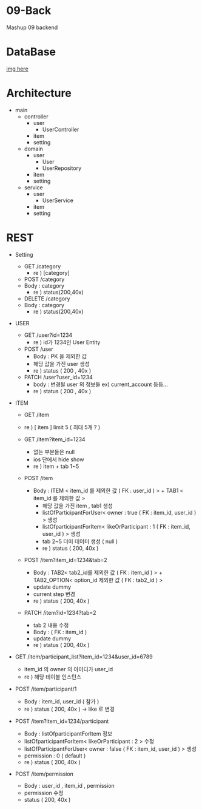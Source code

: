 # 09-Back
Mashup 09 backend

# DataBase

[img here](https://github.com/mash-up-kr/09-Back/tree/master/ERDiagram_img)

# Architecture
- main
    - controller
        - user
            - UserController
        - item
        - setting  
    - domain
        - user
            - User
            - UserRepository
        - item
        - setting 
   - service
       - user
           - UserService
       - item
       - setting
# REST

- Setting 
    - GET /category 
        - re ) [category] 
    - POST /category
    - Body : category
        - re ) status(200,40x)
    - DELETE /category
    - Body : category
        - re ) status(200,40x)


- USER 
    - GET /user?id=1234
        - re ) id가 1234인 User Entity
    - POST /user
        - Body : PK 을 제외한 값
        - 해당 값을 가진 user 생성 
        - re ) status ( 200 , 40x ) 
    - PATCH /user?user_id=1234
        - body : 변경될 user 의 정보들 ex) current_account 등등...
        - re ) status ( 200 , 40x )
- ITEM 
    - GET /item
    - re )  [ item ] limit 5 ( 최대 5개 ? )
    - GET /item?item_id=1234
        - 없는 부분들은 null
        - ios 단에서 hide show
        - re ) item + tab 1~5

    - POST /item
        - Body : ITEM < item_id 를 제외한 값 ( FK : user_id )  > + TAB1 < item_id 를 제외한 값 > 
            - 해당 값을 가진 item , tab1 생성 
            - listOfParticipantForUser< owner : true ( FK : item_id, user_id )  > 생성
            - listOfparticipantForItem< likeOrParticipant : 1  ( FK : item_id, user_id )  > 생성
            - tab 2~5 더미 데이터 생성 ( null )
            - re ) status ( 200, 40x )
    - POST /item?item_id=1234&tab=2
        - Body : TAB2< tab2_id를 제외한 값 ( FK : item_id ) > + TAB2_OPTION< option_id 제외한 값 ( FK : tab2_id ) >
        - update dummy
        - current step 변경
        - re ) status ( 200, 40x )
    
    - PATCH /item?id=1234?tab=2
        - tab 2 내용 수정
        - Body : ( FK : item_id )
        - update dummy
        - re ) status ( 200, 40x )

- GET /item/participant_list?item_id=1234&user_id=6789
    - item_id 의 owner 의 아이디가 user_id
    - re ) 해당 테이블 인스턴스
    
- POST /item/participant/1
    - Body : item_id, user_id ( 참가 )
    - re ) status ( 200, 40x )
    -> like 로 변경 

- POST /item?item_id=1234/participant
    - Body : listOfparticipantForItem 정보
    - listOfparticipantForItem< likeOrParticipant : 2  > 수정
    - listOfParticipantForUser< owner : false ( FK : item_id, user_id )  > 생성
    - permission : 0 ( default ) 
    - re ) status ( 200, 40x )

- POST /item/permission
    - Body : user_id , item_id , permission 
    -  permission 수정    
    - status ( 200, 40x )
